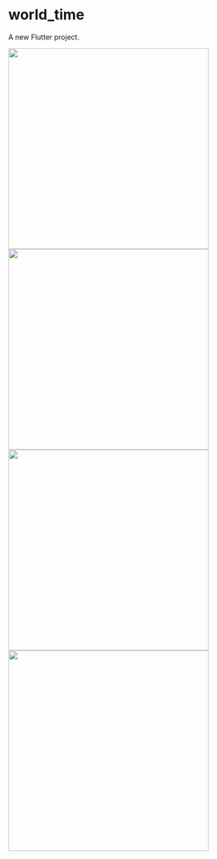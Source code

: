 # world_time

A new Flutter project.

<img src="https://user-images.githubusercontent.com/60323598/149527091-526a8f2e-33fe-41a5-8c60-5250ddd73352.png" height="400" > <img src="https://user-images.githubusercontent.com/60323598/149527477-35384bcf-f34d-4799-b5c4-071ff2cc9f19.png" height="400" > <img src="https://user-images.githubusercontent.com/60323598/149527502-ae519989-31a0-44f6-88d2-d3277bc28e38.png" height="400" > <img src="https://user-images.githubusercontent.com/60323598/149527512-222040f5-c5f3-4ead-92c5-6ddacf798787.png" height="400" >

